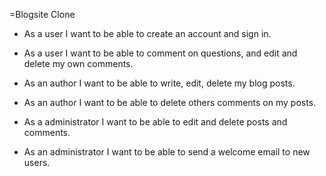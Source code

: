 =Blogsite Clone

* As a user I want to be able to create an account and sign in.

* As a user I want to be able to comment on questions, and edit and delete my own comments.

* As an author I want to be able to write, edit, delete my blog posts.

* As an author I want to be able to delete others comments on my posts.

* As a administrator I want to be able to edit and delete posts and comments.

* As an administrator I want to be able to send a welcome email to new users.
